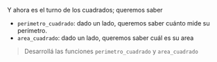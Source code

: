 Y ahora es el turno de los cuadrados; queremos saber

* `perimetro_cuadrado`: dado un lado, queremos saber cuánto mide su perímetro.
* `area_cuadrado`: dado un lado, queremos saber cuál es su area

> Desarrollá las funciones `perimetro_cuadrado` y `area_cuadrado`
